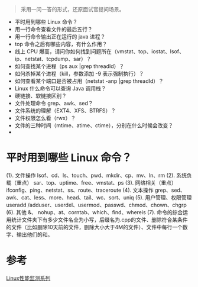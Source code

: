> 采用一问一答的形式，还原面试官提问场景。

- 平时⽤到哪些 Linux 命令？
- ⽤一行命令查看文件的最后五行？
- ⽤一行命令输出正在运行的 java 进程？
- top 命令之后有哪些内容，有什么作用？
- 线上 CPU 爆高，请问你如何找到问题所在（vmstat、top、iostat、lsof、ip、netstat、tcpdump、sar）？
- 如何查找某个进程（ps aux |grep threadId）？
- 如何杀掉某个进程（kill，参数添加 -9 表示强制执行）？
- 如何查看某个端口是否被占用（netstat -anp |grep threadId）？
- Linux 什么命令可以查询 Java 调用栈？
- 硬链接、软链接区别？
- 文件处理命令 grep、awk、sed？
- 文件系统的理解（EXT4、XFS、BTRFS）？
- 文件权限怎么看（rwx）？
- 文件的三种时间（mtime、atime、ctime），分别在什么时候会改变？
- 


# 平时⽤到哪些 Linux 命令？

(1). 文件操作 lsof、cd、ls、touch、pwd、mkdir、cp、mv、ln、rm 
(2). 系统负载（重点） sar、top、uptime、free、vmstat、ps 
(3). 网络相关（重点） ifconﬁg、ping、netstat、ss、route、traceroute 
(4). 文本操作 grep、sed、awk、cat、less、more、head、tail、wc、sort、uniq 
(5). 用户管理、权限管理 useradd /adduser、userdel、usermod、passwd、chmod、chown、chgrp 
(6). 其他 &、 nohup、at、corntab、which、ﬁnd、whereis 
(7). 命令的综合运用统计文件夹下有多少文件名全为小写，后缀名为.cpp的文件、删除符合某条件的文件（比如删除10天前的文件，删除大小大于4M的文件）、文件中每行一个数字、输出他们的和。


# 参考

[Linux性能监测系列](https://www.jellythink.com/archives/490)